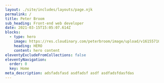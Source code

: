 ```yaml
---
layout: ./site/includes/layouts/page.njk
permalink: /
title: Peter Broom
sub_heading: Front-end web developer
date: 2021-03-15T15:05:07.614Z
blocks:
  - type: hero
    image: https://res.cloudinary.com/peterbroom/image/upload/v1615571028/783px-Test-Logo.svg_nkdkl8.png
    heading: HERO
    content: hero content
eleventyExcludeFromCollections: false
eleventyNavigation:
  order: 0
  key: Home
meta_description: adsfadsfasd asdfadsf asdf asdfadsfdasfdas
---
```

